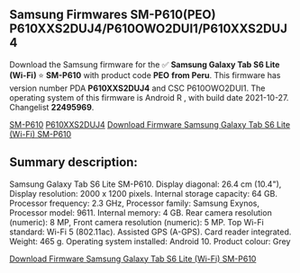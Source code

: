 <h2>Samsung Firmwares SM-P610(PEO) P610XXS2DUJ4/P610OWO2DUI1/P610XXS2DUJ4</h2>
Download the Samsung firmware for the ✅ <strong>Samsung Galaxy Tab S6 Lite (Wi-Fi) </strong> ⭐ <strong>SM-P610</strong> with product code <strong>PEO</strong> <strong> from Peru</strong>. This firmware has version number PDA <strong>P610XXS2DUJ4</strong> and CSC P610OWO2DUI1. The operating system of this firmware is Android R , with build date 2021-10-27. Changelist <strong>22495969</strong>.


[SM-P610](https://samfirm.shop/samsung/model/SM-P610)
[P610XXS2DUJ4](https://samfirm.shop/samsung/pda/P610XXS2DUJ4)
[Download Firmware Samsung Galaxy Tab S6 Lite (Wi-Fi) SM-P610](https://samfirm.shop/samsung/firmware/468699)
<h2>Summary description:</h2>
<p>Samsung Galaxy Tab S6 Lite SM-P610. Display diagonal: 26.4 cm (10.4"), Display resolution: 2000 x 1200 pixels. Internal storage capacity: 64 GB. Processor frequency: 2.3 GHz, Processor family: Samsung Exynos, Processor model: 9611. Internal memory: 4 GB. Rear camera resolution (numeric): 8 MP, Front camera resolution (numeric): 5 MP. Top Wi-Fi standard: Wi-Fi 5 (802.11ac). Assisted GPS (A-GPS). Card reader integrated. Weight: 465 g. Operating system installed: Android 10. Product colour: Grey</p>


[Download Firmware Samsung Galaxy Tab S6 Lite (Wi-Fi) SM-P610](https://samfirm.shop/samsung/firmware/468699)
